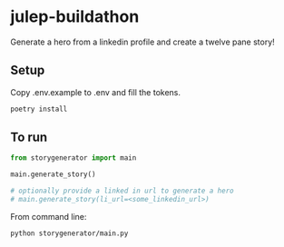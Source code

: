 # julep-buildathon
Generate a hero from a linkedin profile and create 
a twelve pane story!


## Setup
Copy .env.example to .env and fill the tokens.
```bash
poetry install
```

## To run
```python
from storygenerator import main

main.generate_story()

# optionally provide a linked in url to generate a hero
# main.generate_story(li_url=<some_linkedin_url>)
```

From command line:
```bash
python storygenerator/main.py
```